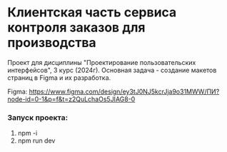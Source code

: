 # Клиентская часть сервиса контроля заказов для производства 
Проект для дисциплины "Проектирование пользовательских интерфейсов", 3 курс (2024г). Основная задача - создание макетов страниц в Figma и их разработка. 

Figma: https://www.figma.com/design/ey3tJ0NJ5kcrJja9o31MWW/ПИ?node-id=0-1&p=f&t=z2QuLchaOs5JIAG8-0 

### Запуск проекта:
1. npm -i
2. npm run dev
